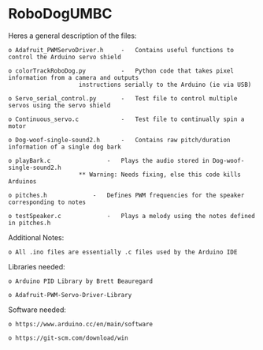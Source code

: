 # RoboDogUMBC
 Heres a general description of the files:
 
	o Adafruit_PWMServoDriver.h		-   Contains useful functions to control the Arduino servo shield
	
	o colorTrackRoboDog.py			-   Python code that takes pixel information from a camera and outputs
						instructions serially to the Arduino (ie via USB)
									  
	o Servo_serial_control.py		-   Test file to control multiple servos using the servo shield
	
	o Continuous_servo.c			-   Test file to continually spin a motor
	
	o Dog-woof-single-sound2.h		-   Contains raw pitch/duration information of a single dog bark
	
	o playBark.c 				-   Plays the audio stored in Dog-woof-single-sound2.h 
						** Warning: Needs fixing, else this code kills Arduinos
									  
	o pitches.h				-   Defines PWM frequencies for the speaker corresponding to notes
	
	o testSpeaker.c				-   Plays a melody using the notes defined in pitches.h
    
Additional Notes:

	o All .ino files are essentially .c files used by the Arduino IDE


Libraries needed:

	o Arduino PID Library by Brett Beauregard

	o Adafruit-PWM-Servo-Driver-Library
	

Software needed:

	o https://www.arduino.cc/en/main/software

	o https://git-scm.com/download/win
